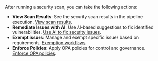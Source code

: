 After running a security scan, you can take the following actions:

- **View Scan Results**: See the security scan results in the pipeline execution. [View scan results](/docs/security-testing-orchestration/dashboards/view-scan-results).
- **Remediate Issues with AI**: Use AI-based suggestions to fix identified vulnerabilities. [Use AI to fix security issues](/docs/security-testing-orchestration/remediations/ai-based-remediations).
- **Exempt issues**: Manage and exempt specific issues based on requirements. [Exemption workflows](/docs/security-testing-orchestration/exemptions/exemption-workflows)
- **Enforce Policies**: Apply OPA policies for control and governance. [Enforce OPA policies](/docs/security-testing-orchestration/policies/enforce-opa-policies).